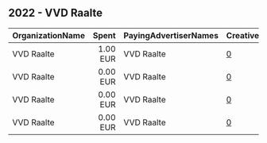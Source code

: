 ## 2022 - VVD Raalte 
|OrganizationName|Spent|PayingAdvertiserNames|CreativeUrls|Impressions|Genders|AgeBrackets|CountryCodes|BillingAddresses|CandidateBallotInformation|
|:---|---:|:---|:---|---:|:---|:---|:---|:---|:---|
|VVD Raalte|1.00 EUR|VVD Raalte|[0](https://www.snap.com/political-ads/asset/ba89460d98b4613fe389f36d0a25d1ddf8bbbf432a37c69e4915618dfe2e4199?mediaType=jpg)|368||18+|netherlands|NL|VVD Raalte Alexander Kreule|
|VVD Raalte|0.00 EUR|VVD Raalte|[0](https://www.snap.com/political-ads/asset/f576d92a88a18b0cf22f956b2a60ba1051f0df4994a321cffca31c0a3faa41a8?mediaType=jpg)|46||18+|netherlands|NL|VVD Raalte Alexander Kreule|
|VVD Raalte|0.00 EUR|VVD Raalte|[0](https://www.snap.com/political-ads/asset/3fe9c28cb2601f74d780a285609de6ffa0187f8df27abc509d9d142b2a630c61?mediaType=mp4)|151||18+|netherlands|NL|VVD Raalte Alexander Kreule|
|VVD Raalte|0.00 EUR|VVD Raalte|[0](https://www.snap.com/political-ads/asset/87134b13d3013311b05a832986b029d6e719541b800171342941f3e2f2a36ed5?mediaType=mp4)|143||18+|netherlands|NL|VVD Raalte Alexander Kreule|
